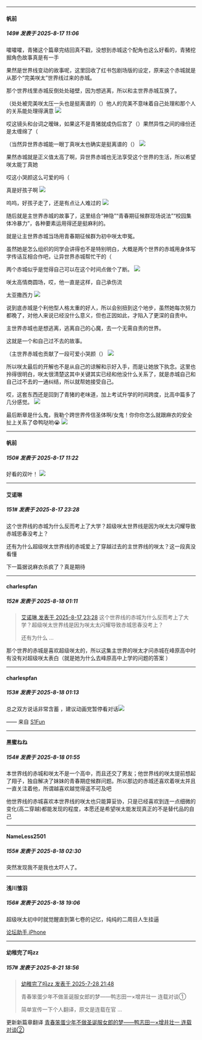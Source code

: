 ﻿
*****

####  帆前  
##### 149#       发表于 2025-8-17 11:06

嚯嚯嚯，青猪这个篇章完结回真不戳，没想到赤城这个配角也这么好看的，青猪挖掘角色故事真是有一手

果然是世界线变动的故事呢，这里回收了红书包剧场版的设定，原来这个赤城就是从那个“完美咲太”世界线过来的赤城。

那个世界线里赤城反倒处处碰壁，因为想逃离，所以和主世界赤城互换了。

（处处被完美咲太压一头也是挺离谱的（）他人的完美不意味着自己处理和那个人的关系能处理得满意
<img src="https://s3.bmp.ovh/imgs/2025/08/17/ea82055b3b1f8297.jpg" referrerpolicy="no-referrer">

哎这镜头和台词之暧昧，如果这不是青猪就成伪后宫了（）果然异性之间的缘份还是太缠绵了（

（当然异世界赤城能一眼丁真咲太也确实是挺离谱的（）
<img src="https://s3.bmp.ovh/imgs/2025/08/17/5334e92c3eae3cfc.jpg" referrerpolicy="no-referrer">

果然赤城就是正义值太高了啊，异世界赤城也无法享受这个世界的生活，所以希望咲太能丁真她

哎这小哭颜这么可爱的吗（

真是好孩子啊
<img src="https://s3.bmp.ovh/imgs/2025/08/17/32467881b661a875.jpg" referrerpolicy="no-referrer">

呜呜，好孩子走了，还是有点让人难过的
<img src="https://s3.bmp.ovh/imgs/2025/08/17/70d1b3086f774508.jpg" referrerpolicy="no-referrer">

随后就是主世界赤城的故事了，这里结合“神隐”“青春期征候群现场说法”“校园集体冷暴力”，各种要素运用得还是挺麻利的。

就是让主世界赤城当场用青春期征候群为初中咲太申冤。

虽然她是怎么组织的同学会讲得也不是特别明白，大概是两个世界的赤城用身体写字传话互相合作吧，让异世界赤城帮忙干的（

两个赤城似乎是觉得自己可以在这个时间点做个了断。
<img src="https://s3.bmp.ovh/imgs/2025/08/17/31f66666b0d527fc.jpg" referrerpolicy="no-referrer">

咲太高情商圆场，哎，他一直是这样，自己承伤流

太亚撒西力
<img src="https://s3.bmp.ovh/imgs/2025/08/17/95591e8c741c877c.jpg" referrerpolicy="no-referrer">

说到底赤城是个利他型人格太重的好人，所以会别扭到这个地步，虽然她每次努力都晚了，对他人来说已经没什么意义，但也正因如此，才陷入了更深的自责中。

主世界赤城也是想逃离，逃离自己的心魔，去一个无需自责的世界。

这就是一个和自己过不去的故事。

（主世界赤城也贡献了一段可爱小哭颜（）
<img src="https://s3.bmp.ovh/imgs/2025/08/17/7f1ad0531c87dfa6.jpg" referrerpolicy="no-referrer">

所以咲太最后的开解也不是从自己的谅解和示好入手，而是让她放下执念。这里也拎得很明白，咲太很清楚这其中关键其实已经和他没什么关系了，就是赤城自己和自己过不去的一通纠结，所以就帮她接受自己。

哎，这套东西还是回到了青猪的老味道，加上考试升学的时间跨度，比高中篇多了几分感觉。
<img src="https://s3.bmp.ovh/imgs/2025/08/17/52054735d723ce0b.jpg" referrerpolicy="no-referrer">

最后断章是什么鬼，我勒个跨世界传信圣体啊/女鬼！你你你怎么就跟麻衣的安全扯上关系了😨鸭哒哟😭
<img src="https://s3.bmp.ovh/imgs/2025/08/17/66644f326f9b5907.jpg" referrerpolicy="no-referrer">


*****

####  帆前  
##### 150#       发表于 2025-8-17 11:22

好看的双叶！
<img src="https://p.sda1.dev/26/0ed2d2e6add30f8d03a7f4b0edc426d2/1000011950.jpg" referrerpolicy="no-referrer">


*****

####  艾诺琳  
##### 151#       发表于 2025-8-17 23:28

这个世界线的赤城为什么反而考上了大学？超级咲太世界线是因为咲太太闪耀导致赤城思春没考上？

还有为什么超级咲太世界线的赤城爱上了穿越过去的主世界线的咲太？这一段真没看懂

下一篇据说麻衣杀疯了？真是期待


*****

####  charlespfan  
##### 152#       发表于 2025-8-18 01:11

<blockquote><a href="httphttps://stage1st.com/2b/forum.php?mod=redirect&amp;goto=findpost&amp;pid=68280472&amp;ptid=2096387" target="_blank">艾诺琳 发表于 2025-8-17 23:28</a>
这个世界线的赤城为什么反而考上了大学？超级咲太世界线是因为咲太太闪耀导致赤城思春没考上？

还有为什么 ...</blockquote>
那个世界的赤城是喜欢超级咲太的，所以这集主世界的咲太才问赤城在峰原高中时有没有对超级咲太表白（就是她为什么去峰原高中上学的问题的答案 ）


*****

####  charlespfan  
##### 153#       发表于 2025-8-18 01:13

总之双方说话非常含蓄 ，建议动画党暂停看对话<img src="https://static.stage1st.com/image/smiley/face2017/037.png" referrerpolicy="no-referrer"> 

—— 来自 [S1Fun](https://s1fun.koalcat.com)


*****

####  黒蜜ねね  
##### 154#       发表于 2025-8-18 01:55

本世界线的赤城和咲太不是一个高中，而且还交了男友；他世界线的咲太提前想起了翔子，独自解决了妹妹的青春期症候群问题。所以那边的赤城还喜欢着咲太并且一直关注着他，所谓越喜欢越觉得遥不可及吧

他世界线的赤城喜欢本世界线的咲太也只能算妥协，只是已经喜欢到连一点细微的变化(高二穿越)都能发现的程度，本愿还是希望咲太能发现真正的不是替代品的自己


*****

####  NameLess2501  
##### 155#       发表于 2025-8-18 02:30

突然发现我不是我也太吓人了。


*****

####  浅川雏羽  
##### 156#       发表于 2025-8-18 19:06

超级咲太初中时就觉醒直到第七卷的记忆，纯纯的二周目人生挂逼

[论坛助手,iPhone](https://stage1st.com/2b/forum.php?mod=viewthread&amp;tid=2029836)


*****

####  幼稚完了吗zz  
##### 157#       发表于 2025-8-21 18:56

<blockquote><a href="httphttps://stage1st.com/2b/forum.php?mod=redirect&amp;goto=findpost&amp;pid=68174994&amp;ptid=2096387" target="_blank">幼稚完了吗zz 发表于 2025-7-28 21:48</a>

青春笨蛋少年不做圣诞服女郎的梦——鸭志田一×增井壮一 连载对谈①

简单宣传一下个人翻译，原文是连载在官 ...</blockquote>
更新新篇章翻译
[青春笨蛋少年不做圣诞服女郎的梦——鸭志田一×增井壮一 连载对谈②](https://weibo.com/ttarticle/p/show?id=2309405202154049896709)

